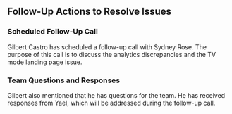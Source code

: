 ## Follow-Up Actions to Resolve Issues

### Scheduled Follow-Up Call

Gilbert Castro has scheduled a follow-up call with Sydney Rose. The purpose of this call is to discuss the analytics discrepancies and the TV mode landing page issue.

### Team Questions and Responses

Gilbert also mentioned that he has questions for the team. He has received responses from Yael, which will be addressed during the follow-up call.